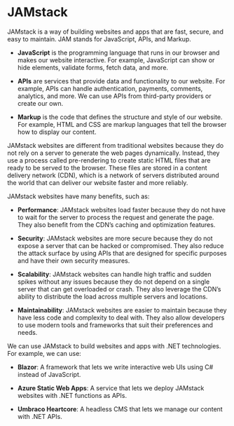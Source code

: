 # JAMstack

JAMstack is a way of building websites and apps that are fast, secure, and easy to maintain. JAM stands for JavaScript, APIs, and Markup.

- **JavaScript** is the programming language that runs in our browser and makes our website interactive. For example, JavaScript can show or hide elements, validate forms, fetch data, and more.

- **APIs** are services that provide data and functionality to our website. For example, APIs can handle authentication, payments, comments, analytics, and more. We can use APIs from third-party providers or create our own.

- **Markup** is the code that defines the structure and style of our website. For example, HTML and CSS are markup languages that tell the browser how to display our content.

JAMstack websites are different from traditional websites because they do not rely on a server to generate the web pages dynamically. Instead, they use a process called pre-rendering to create static HTML files that are ready to be served to the browser. These files are stored in a content delivery network (CDN), which is a network of servers distributed around the world that can deliver our website faster and more reliably.

JAMstack websites have many benefits, such as:

- **Performance**: JAMstack websites load faster because they do not have to wait for the server to process the request and generate the page. They also benefit from the CDN’s caching and optimization features.

- **Security**: JAMstack websites are more secure because they do not expose a server that can be hacked or compromised. They also reduce the attack surface by using APIs that are designed for specific purposes and have their own security measures.

- **Scalability**: JAMstack websites can handle high traffic and sudden spikes without any issues because they do not depend on a single server that can get overloaded or crash. They also leverage the CDN’s ability to distribute the load across multiple servers and locations.

- **Maintainability**: JAMstack websites are easier to maintain because they have less code and complexity to deal with. They also allow developers to use modern tools and frameworks that suit their preferences and needs.

We can use JAMstack to build websites and apps with .NET technologies. For example, we can use:

- **Blazor**: A framework that lets we write interactive web UIs using C# instead of JavaScript.

- **Azure Static Web Apps**: A service that lets we deploy JAMstack websites with .NET functions as APIs.

- **Umbraco Heartcore**: A headless CMS that lets we manage our content with .NET APIs.
